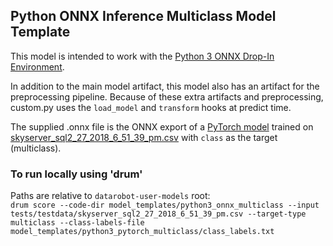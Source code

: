 ## Python ONNX Inference Multiclass Model Template


This model is intended to work with the [Python 3 ONNX Drop-In Environment](../../public_dropin_environments/python3_onnx/).

In addition to the main model artifact, this model also has an artifact for the preprocessing pipeline. Because of these extra artifacts and preprocessing, custom.py uses the `load_model` and `transform` hooks at predict time.

The supplied .onnx file is the ONNX export of a [PyTorch model](../python3_pytorch_multiclass) trained on [skyserver_sql2_27_2018_6_51_39_pm.csv](../../tests/testdata/skyserver_sql2_27_2018_6_51_39_pm.csv)
with `class` as the target (multiclass).


### To run locally using 'drum'
Paths are relative to `datarobot-user-models` root:  
`drum score --code-dir model_templates/python3_onnx_multiclass --input tests/testdata/skyserver_sql2_27_2018_6_51_39_pm.csv --target-type multiclass --class-labels-file model_templates/python3_pytorch_multiclass/class_labels.txt`